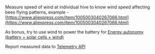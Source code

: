 Measure speed of wind at individual hive to know wind speed affecting bees flying patterns, example - [https://www.aliexpress.com/item/1005003040267066.html](https://www.aliexpress.com/item/1005003040267066.html)

As bonus, try to use wind to power the battery for [Energy autonomy (battery + solar cells + wind)](https://www.notion.so/Energy-autonomy-battery-solar-cells-wind-8a01c45db105482ebc3ddc119954d732?pvs=21)

Report measured data to [Telemetry API](https://www.notion.so/Telemetry-API-5d60632841534620ba56d1bb296af98b?pvs=21)